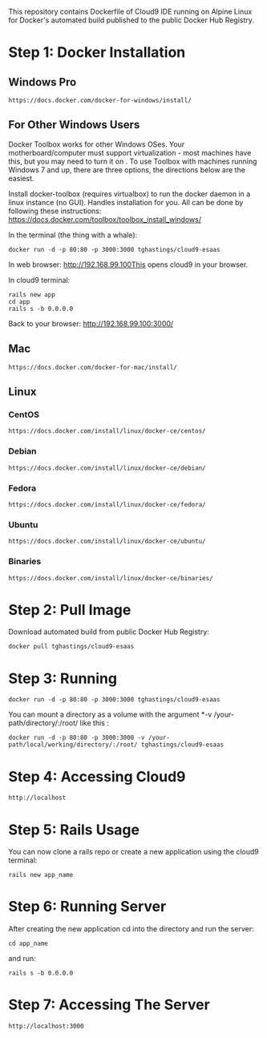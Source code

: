 This repository contains Dockerfile of Cloud9 IDE running on Alpine Linux for Docker's automated build published to the public Docker Hub Registry.

# Step 1: Docker Installation

## Windows Pro

    https://docs.docker.com/docker-for-windows/install/

## For Other Windows Users

Docker Toolbox works for other Windows OSes. Your motherboard/computer must support virtualization - most machines have this, but you may need to turn it on . To use Toolbox with machines running Windows 7 and up, there are three options, the directions below are the easiest.

Install docker-toolbox (requires virtualbox) to run the docker daemon in a linux instance (no GUI). Handles installation for you. All can be done by following these instructions: https://docs.docker.com/toolbox/toolbox_install_windows/

In the terminal (the thing with a whale):

```
docker run -d -p 80:80 -p 3000:3000 tghastings/cloud9-esaas
```

In web browser: http://192.168.99.100This opens cloud9 in your browser.

In cloud9 terminal:

```
rails new app
cd app
rails s -b 0.0.0.0
```

Back to your browser: http://192.168.99.100:3000/

## Mac

    https://docs.docker.com/docker-for-mac/install/

## Linux

### CentOS

    https://docs.docker.com/install/linux/docker-ce/centos/

### Debian

    https://docs.docker.com/install/linux/docker-ce/debian/

### Fedora

    https://docs.docker.com/install/linux/docker-ce/fedora/

### Ubuntu

    https://docs.docker.com/install/linux/docker-ce/ubuntu/

### Binaries

    https://docs.docker.com/install/linux/docker-ce/binaries/

# Step 2: Pull Image

Download automated build from public Docker Hub Registry:

    docker pull tghastings/cloud9-esaas

# Step 3: Running

    docker run -d -p 80:80 -p 3000:3000 tghastings/cloud9-esaas

You can mount a directory as a volume with the argument \*-v /your-path/directory/:/root/ like this :

    docker run -d -p 80:80 -p 3000:3000 -v /your-path/local/working/directory/:/root/ tghastings/cloud9-esaas

# Step 4: Accessing Cloud9

    http://localhost

# Step 5: Rails Usage

You can now clone a rails repo or create a new application using the cloud9 terminal:

    rails new app_name

# Step 6: Running Server

After creating the new application cd into the directory and run the server:

    cd app_name

and run:

    rails s -b 0.0.0.0

# Step 7: Accessing The Server

    http://localhost:3000
